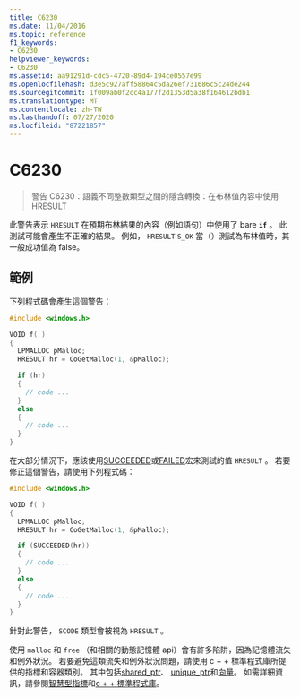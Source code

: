 ```yaml
---
title: C6230
ms.date: 11/04/2016
ms.topic: reference
f1_keywords:
- C6230
helpviewer_keywords:
- C6230
ms.assetid: aa91291d-cdc5-4720-89d4-194ce0557e99
ms.openlocfilehash: d3e5c927aff58864c5da26ef731686c5c24de244
ms.sourcegitcommit: 1f009ab0f2cc4a177f2d1353d5a38f164612bdb1
ms.translationtype: MT
ms.contentlocale: zh-TW
ms.lasthandoff: 07/27/2020
ms.locfileid: "87221857"
---
```

# <a name="c6230"></a>C6230

> 警告 C6230：語義不同整數類型之間的隱含轉換：在布林值內容中使用 HRESULT

此警告表示 `HRESULT` 在預期布林結果的內容（例如語句）中使用了 bare **`if`** 。 此測試可能會產生不正確的結果。 例如， `HRESULT` `S_OK` 當（）測試為布林值時，其一般成功值為 false。

## <a name="example"></a>範例

下列程式碼會產生這個警告：

```cpp
#include <windows.h>

VOID f( )
{
  LPMALLOC pMalloc;
  HRESULT hr = CoGetMalloc(1, &pMalloc);

  if (hr)
  {
    // code ...
  }
  else
  {
    // code ...
  }
}
```

在大部分情況下，應該使用[SUCCEEDED](/windows/desktop/api/winerror/nf-winerror-succeeded)或[FAILED](/windows/desktop/api/winerror/nf-winerror-failed)宏來測試的值 `HRESULT` 。 若要修正這個警告，請使用下列程式碼：

```cpp
#include <windows.h>

VOID f( )
{
  LPMALLOC pMalloc;
  HRESULT hr = CoGetMalloc(1, &pMalloc);

  if (SUCCEEDED(hr))
  {
    // code ...
  }
  else
  {
    // code ...
  }
}
```

針對此警告， `SCODE` 類型會被視為 `HRESULT` 。

使用 `malloc` 和 `free` （和相關的動態記憶體 api）會有許多陷阱，因為記憶體流失和例外狀況。 若要避免這類流失和例外狀況問題，請使用 c + + 標準程式庫所提供的指標和容器類別。 其中包括[shared_ptr](/cpp/standard-library/shared-ptr-class)、 [unique_ptr](/cpp/standard-library/unique-ptr-class)和[向量](/cpp/standard-library/vector)。 如需詳細資訊，請參閱[智慧型指標](/cpp/cpp/smart-pointers-modern-cpp)和[c + + 標準程式庫](/cpp/standard-library/cpp-standard-library-reference)。
